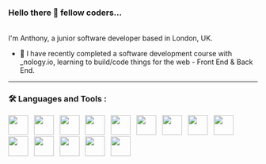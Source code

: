 <!--
**tonylubin/tonylubin** is a ✨ _special_ ✨ repository because its `README.md` (this file) appears on your GitHub profile.

Here are some ideas to get you started:

- 🔭 I’m currently working on ...
- 🌱 I’m currently learning ...
- 👯 I’m looking to collaborate on ...
- 🤔 I’m looking for help with ...
- 💬 Ask me about ...
- 📫 How to reach me: ...
- 😄 Pronouns: ...
- ⚡ Fun fact: ...
-->

### Hello there 👋 fellow coders...

<br>
I'm Anthony, a junior software developer based in London, UK.

- 🔭 I have recently completed a software development course with _nology.io, learning to build/code things for the web - Front End & Back End. 

---

### :hammer_and_wrench: Languages and Tools :
<div>
  <img src="https://cdn.jsdelivr.net/gh/devicons/devicon/icons/html5/html5-original.svg" width="40px" height="40px"/> &nbsp;
  <img src="https://cdn.jsdelivr.net/gh/devicons/devicon/icons/css3/css3-original.svg" width="40px" height="40px"/> &nbsp;                                               <img src="https://cdn.jsdelivr.net/gh/devicons/devicon/icons/sass/sass-original.svg" width="40px" height="40px"/> &nbsp;
  <img src="https://cdn.jsdelivr.net/gh/devicons/devicon/icons/javascript/javascript-plain.svg" width="40px" height="40px"/> &nbsp;
  <img src="https://cdn.jsdelivr.net/gh/devicons/devicon/icons/react/react-original.svg" width="40px" height="40px"/> &nbsp;
  <img src="https://cdn.jsdelivr.net/gh/devicons/devicon/icons/nodejs/nodejs-plain.svg" width="40px" height="40px"/> &nbsp;
  <img src="https://cdn.jsdelivr.net/gh/devicons/devicon/icons/express/express-original-wordmark.svg" width="40px" height="40px"/> &nbsp;          
  <img src="https://cdn.jsdelivr.net/gh/devicons/devicon/icons/firebase/firebase-plain-wordmark.svg" width="40px" height="40px"/> &nbsp;
  <img src="https://cdn.jsdelivr.net/gh/devicons/devicon/icons/mongodb/mongodb-plain-wordmark.svg" width="40px" height="40px"/> &nbsp;
  <img src="https://cdn.jsdelivr.net/gh/devicons/devicon/icons/bootstrap/bootstrap-plain.svg" width="40px" height="40px"/> &nbsp;
  <img src="https://cdn.jsdelivr.net/gh/devicons/devicon/icons/figma/figma-original.svg" width="40px" height="40px"/> &nbsp;
  <img src="https://cdn.jsdelivr.net/gh/devicons/devicon/icons/vscode/vscode-original-wordmark.svg" width="40px" height="40px"/> &nbsp;
  <img src="https://cdn.jsdelivr.net/gh/devicons/devicon/icons/git/git-plain-wordmark.svg" width="40px" height="40px"/> &nbsp;
  <img src="https://cdn.jsdelivr.net/gh/devicons/devicon/icons/npm/npm-original-wordmark.svg" width="40px" height="40px"/> &nbsp;
</div>  
           
            
                  

            
          
       
          
            
          
            
          
          
          
